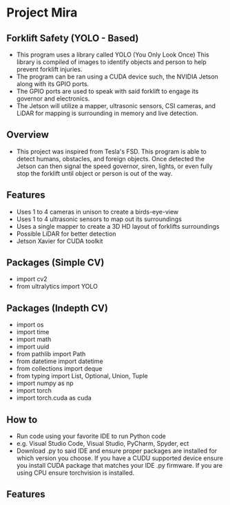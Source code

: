 # Project Mira

## Forklift Safety (YOLO - Based)
- This program uses a library called YOLO (You Only Look Once) This library is compiled of images to identify objects and person to help prevent forklift injuries. 
- The program can be ran using a CUDA device such, the NVIDIA Jetson along with its GPIO ports. 
- The GPIO ports are used to speak with said forklift to engage its governor  and electronics. 
- The Jetson will utilize a mapper, ultrasonic sensors, CSI cameras, and LiDAR for mapping is surrounding in memory and live detection.
## Overview
- This project was inspired from Tesla's FSD. This program is able to detect humans, obstacles, and foreign objects. Once detected the Jetson can then signal the speed governor, siren, lights, or even fully stop the forklift until object or person is out of the way. 

## Features
- Uses 1 to 4 cameras in unison to create a birds-eye-view
- Uses 1 to 4 ultrasonic sensors to map out its surroundings
- Uses a single mapper to create a 3D HD layout of forklifts surroundings
- Possible LiDAR for better detection
- Jetson Xavier for CUDA toolkit

## Packages (Simple CV)
- import cv2
- from ultralytics import YOLO

## Packages (Indepth CV)
- import os
- import time
- import math
- import uuid
- from pathlib import Path
- from datetime import datetime
- from collections import deque
- from typing import List, Optional, Union, Tuple
- import numpy as np
- import torch
- import torch.cuda as cuda

## How to
- Run code using your favorite IDE to run Python code
- e.g. Visual Studio Code, Visual Studio, PyCharm, Spyder, ect
- Download .py to said IDE and ensure proper packages are installed for which version you choose. If you have a CUDU supported device ensure you install CUDA package that matches your IDE .py firmware. If you are using CPU ensure torchvision is installed.

## Features
